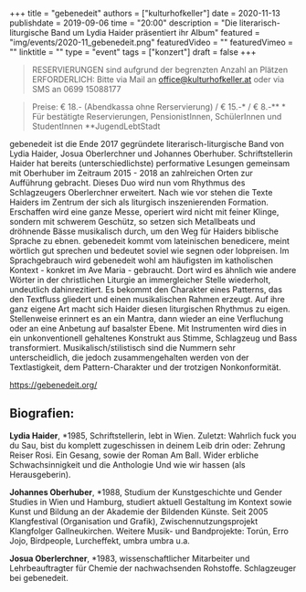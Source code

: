 +++
title = "gebenedeit"
authors = ["kulturhofkeller"]
date = 2020-11-13
publishdate = 2019-09-06
time = "20:00"
description = "Die literarisch-liturgische Band um Lydia Haider präsentiert ihr Album"
featured = "img/events/2020-11_gebenedeit.png"
featuredVideo = ""
featuredVimeo = ""
linktitle = ""
type = "event"
tags = ["konzert"]
draft = false
+++

> RESERVIERUNGEN sind aufgrund der begrenzten Anzahl an Plätzen ERFORDERLICH: Bitte via Mail an office@kulturhofkeller.at oder via SMS an 0699 15088177

> Preise: € 18.- (Abendkassa ohne Rerservierung) / € 15.-\* / € 8.-\*\*
> \* Für bestätigte Reservierungen, PensionistInnen, SchülerInnen und StudentInnen 
> \*\*JugendLebtStadt

gebenedeit ist die Ende 2017 gegründete literarisch-liturgische Band von
Lydia Haider, Josua Oberlerchner und Johannes Oberhuber. Schriftstellerin
Haider hat bereits (unterschiedlichste) performative Lesungen gemeinsam
mit Oberhuber im Zeitraum 2015 - 2018 an zahlreichen Orten zur Aufführung
gebracht. Dieses Duo wird nun vom Rhythmus des Schlagzeugers
Oberlerchner erweitert. Nach wie vor stehen die Texte Haiders im
Zentrum der sich als liturgisch inszenierenden Formation. Erschaffen
wird eine ganze Messe, operiert wird nicht mit feiner Klinge, sondern
mit schwerem Geschütz, so setzen sich Metallbeats und dröhnende Bässe
musikalisch durch, um den Weg für Haiders biblische Sprache zu ebnen.
gebenedeit kommt vom lateinischen benedicere, meint wörtlich gut sprechen
und bedeutet soviel wie segnen oder lobpreisen. Im Sprachgebrauch wird
gebenedeit wohl am häufigsten im katholischen Kontext - konkret im Ave
Maria - gebraucht. Dort wird es ähnlich wie andere Wörter in der christlichen
Liturgie an immergleicher Stelle wiederholt, undeutlich dahinrezitiert. Es
bekommt den Charakter eines Patterns, das den Textfluss gliedert und einen
musikalischen Rahmen erzeugt. Auf ihre ganz eigene Art macht sich Haider
diesen liturgischen Rhythmus zu eigen. Stellenweise erinnert es an ein Mantra,
dann wieder an eine Verfluchung oder an eine Anbetung auf basalster Ebene.
Mit Instrumenten wird dies in ein unkonventionell gehaltenes Konstrukt aus
Stimme, Schlagzeug und Bass transformiert. Musikalisch/stilistisch sind die
Nummern sehr unterscheidlich, die jedoch zusammengehalten werden von
der Textlastigkeit, dem Pattern-Charakter und der trotzigen Nonkonformität.

https://gebenedeit.org/

## Biografien:

**Lydia Haider**, \*1985, Schriftstellerin, lebt in Wien. Zuletzt: Wahrlich
fuck you du Sau, bist du komplett zugeschissen in deinem Leib drin
oder: Zehrung Reiser Rosi. Ein Gesang, sowie der Roman Am Ball. Wider
erbliche Schwachsinnigkeit und die Anthologie Und wie wir hassen (als
Herausgeberin).

**Johannes Oberhuber**, \*1988, Studium der Kunstgeschichte und Gender
Studies in Wien und Hamburg, studiert aktuell Gestaltung im Kontext
sowie Kunst und Bildung an der Akademie der Bildenden Künste. Seit
2005 Klangfestival (Organisation und Grafik), Zwischennutzungsprojekt
Klangfolger Gallneukirchen. Weitere Musik- und Bandprojekte: Torún, Erro
Jojo, Birdpeople, Lurcheffekt, umbra umbra u.a.

**Josua Oberlerchner**, \*1983, wissenschaftlicher Mitarbeiter und
Lehrbeauftragter für Chemie der nachwachsenden Rohstoffe. Schlagzeuger
bei gebenedeit.